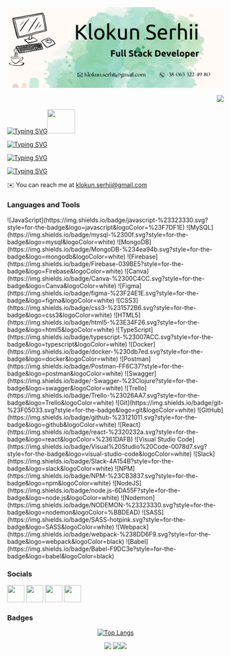 <img src="https://github.com/KlokunSerhii/KlokunSerhii/blob/main/KlokunSerhii.png">
<div align="right"> 
  
![](https://komarev.com/ghpvc/?username=your-github-KlokunSerhii&color=green&style=flat-square)

</div>
<a href="https://git.io/typing-svg"><img src="https://readme-typing-svg.demolab.com?font=Fira+Code&weight=700&size=24&pause=1000&color=13F7B8&width=500&lines=I'm+an+Junior+Full+Stack+Developer" alt="Typing SVG" /></a><img src="https://camo.githubusercontent.com/63371d36886ee658f5a97401f393e1ab1684b2fd3de674b8f5efc7d410b2a3d0/68747470733a2f2f6d656469612e67697068792e636f6d2f6d656469612f57556c706c634d704f43456d5447427442572f67697068792e676966" width="65" height="56" alt="" /><br>

<a href="https://git.io/typing-svg"><img src="https://readme-typing-svg.demolab.com?font=Roboto&weight=500&size=16&pause=1000&color=000000&width=800&height=60&lines=In+2022+I+started+studying+web+development+in+GoIT+courses%2C+I+graduated+in+2023!" alt="Typing SVG" /></a>

<a href="https://git.io/typing-svg"><img src="https://readme-typing-svg.demolab.com?font=Roboto&weight=500&size=16&pause=1000&color=000000&width=800&height=60&lines=%F0%9F%8C%8D+I'm+based+in+Ukraine" alt="Typing SVG" /></a>

<a href="https://git.io/typing-svg"><img src="https://readme-typing-svg.demolab.com?font=Roboto&weight=500&size=16&pause=1000&color=000000&width=800&height=60&lines=%F0%9F%A4%9D+I'm+open+to+cooperation+on+interesting+projects" alt="Typing SVG" /></a>

 <div>
   ✉️ You can reach me at  <a href="mailto:klokun.serhii@gmail.com">klokun.serhii@gmail.com</a>
 </div>
 



###  Languages and Tools 
<p align="left"> 
![JavaScript](https://img.shields.io/badge/javascript-%23323330.svg?style=for-the-badge&logo=javascript&logoColor=%23F7DF1E)
![MySQL](https://img.shields.io/badge/mysql-%2300f.svg?style=for-the-badge&logo=mysql&logoColor=white)
![MongoDB](https://img.shields.io/badge/MongoDB-%234ea94b.svg?style=for-the-badge&logo=mongodb&logoColor=white)
![Firebase](https://img.shields.io/badge/Firebase-039BE5?style=for-the-badge&logo=Firebase&logoColor=white)
![Canva](https://img.shields.io/badge/Canva-%2300C4CC.svg?style=for-the-badge&logo=Canva&logoColor=white)
![Figma](https://img.shields.io/badge/figma-%23F24E1E.svg?style=for-the-badge&logo=figma&logoColor=white)
![CSS3](https://img.shields.io/badge/css3-%231572B6.svg?style=for-the-badge&logo=css3&logoColor=white)
![HTML5](https://img.shields.io/badge/html5-%23E34F26.svg?style=for-the-badge&logo=html5&logoColor=white)
![TypeScript](https://img.shields.io/badge/typescript-%23007ACC.svg?style=for-the-badge&logo=typescript&logoColor=white)
![Docker](https://img.shields.io/badge/docker-%230db7ed.svg?style=for-the-badge&logo=docker&logoColor=white)
![Postman](https://img.shields.io/badge/Postman-FF6C37?style=for-the-badge&logo=postman&logoColor=white)
![Swagger](https://img.shields.io/badge/-Swagger-%23Clojure?style=for-the-badge&logo=swagger&logoColor=white)
![Trello](https://img.shields.io/badge/Trello-%23026AA7.svg?style=for-the-badge&logo=Trello&logoColor=white)
![Git](https://img.shields.io/badge/git-%23F05033.svg?style=for-the-badge&logo=git&logoColor=white)
![GitHub](https://img.shields.io/badge/github-%23121011.svg?style=for-the-badge&logo=github&logoColor=white)
![React](https://img.shields.io/badge/react-%2320232a.svg?style=for-the-badge&logo=react&logoColor=%2361DAFB)
![Visual Studio Code](https://img.shields.io/badge/Visual%20Studio%20Code-0078d7.svg?style=for-the-badge&logo=visual-studio-code&logoColor=white)
![Slack](https://img.shields.io/badge/Slack-4A154B?style=for-the-badge&logo=slack&logoColor=white)
![NPM](https://img.shields.io/badge/NPM-%23CB3837.svg?style=for-the-badge&logo=npm&logoColor=white)
![NodeJS](https://img.shields.io/badge/node.js-6DA55F?style=for-the-badge&logo=node.js&logoColor=white)
![Nodemon](https://img.shields.io/badge/NODEMON-%23323330.svg?style=for-the-badge&logo=nodemon&logoColor=%BBDEAD)
![SASS](https://img.shields.io/badge/SASS-hotpink.svg?style=for-the-badge&logo=SASS&logoColor=white)
![Webpack](https://img.shields.io/badge/webpack-%238DD6F9.svg?style=for-the-badge&logo=webpack&logoColor=black)
![Babel](https://img.shields.io/badge/Babel-F9DC3e?style=for-the-badge&logo=babel&logoColor=black)
</p>

 

  
### Socials 
 <a href="https://www.facebook.com/profile.php?id=100001850860043" target="_blank" rel="noreferrer"><img src="https://raw.githubusercontent.com/danielcranney/readme-generator/main/public/icons/socials/facebook.svg" width="40" height="40" /></a> <a href="https://www.github.com/KSS1989" target="_blank" rel="noreferrer"><img src="https://raw.githubusercontent.com/danielcranney/readme-generator/main/public/icons/socials/github.svg" width="40" height="40" /></a> <a href="http://www.instagram.com/sergey_klokun" target="_blank" rel="noreferrer"><img src="https://raw.githubusercontent.com/danielcranney/readme-generator/main/public/icons/socials/instagram.svg" width="40" height="40" /></a> <a href="https://www.linkedin.com/in/serhii-klokun-59356915a" target="_blank" rel="noreferrer"><img src="https://raw.githubusercontent.com/danielcranney/readme-generator/main/public/icons/socials/linkedin.svg" width="40" height="40" /></a>

  ### Badges
<div align="center"> 

  
  [![Top Langs](https://github-readme-stats.vercel.app/api/top-langs/?username=KlokunSerhii)](https://github.com/KlokunSerhii/github-readme-stats) 
  


<div align="center"> 
  
  ![](https://github-profile-summary-cards.vercel.app/api/cards/profile-details?username=KlokunSerhii&theme=nord_dark)
  ![](https://github-profile-summary-cards.vercel.app/api/cards/stats?username=KlokunSerhii&theme=nord_dark)![](https://github-profile-summary-cards.vercel.app/api/cards/productive-time?username=KlokunSerhii&theme=nord_dark)
  







